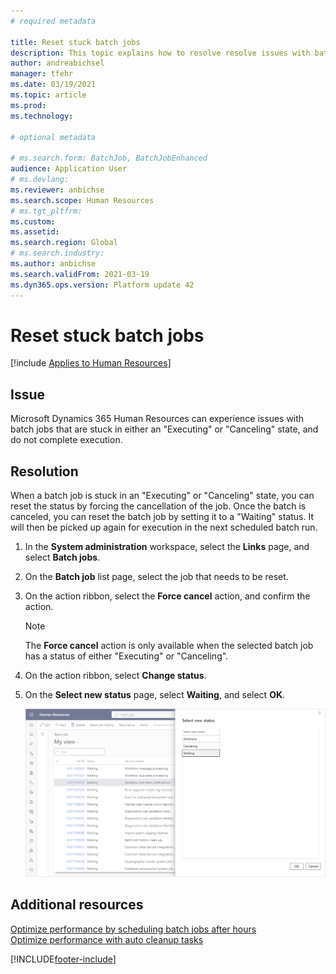 ```yaml
---
# required metadata

title: Reset stuck batch jobs
description: This topic explains how to resolve resolve issues with batch jobs that are stuck.
author: andreabichsel
manager: tfehr
ms.date: 03/19/2021
ms.topic: article
ms.prod: 
ms.technology: 

# optional metadata

# ms.search.form: BatchJob, BatchJobEnhanced
audience: Application User
# ms.devlang: 
ms.reviewer: anbichse
ms.search.scope: Human Resources
# ms.tgt_pltfrm: 
ms.custom: 
ms.assetid: 
ms.search.region: Global
# ms.search.industry: 
ms.author: anbichse
ms.search.validFrom: 2021-03-19
ms.dyn365.ops.version: Platform update 42
---
```



# Reset stuck batch jobs

[!include [Applies to Human Resources](../includes/applies-to-hr.md)]

## Issue

Microsoft Dynamics 365 Human Resources can experience issues with batch jobs that are stuck in either an "Executing" or "Canceling" state, and do not complete execution.

## Resolution

When a batch job is stuck in an "Executing" or "Canceling" state, you can reset the status by forcing the cancellation of the job. Once the batch is canceled, you can reset the batch job by setting it to a "Waiting" status. It will then be picked up again for execution in the next scheduled batch run.

1. In the **System administration** workspace, select the **Links** page, and select **Batch jobs**.

2. On the **Batch job** list page, select the job that needs to be reset. 

3. On the action ribbon, select the **Force cancel** action, and confirm the action.

   > [!NOTE]
   > The **Force cancel** action is only available when the selected batch job has a status of either "Executing" or "Canceling".

4. On the action ribbon, select **Change status**.

5. On the **Select new status** page, select **Waiting**, and select **OK**.

   ![Select a new batch job status](./media/hr-admin-reset-batch-job-status.png)

## Additional resources

[Optimize performance by scheduling batch jobs after hours](hr-admin-troubleshooting-batch-jobs.md)<br>
[Optimize performance with auto cleanup tasks](hr-admin-troubleshooting-batch-history.md)


[!INCLUDE[footer-include](../includes/footer-banner.md)]
